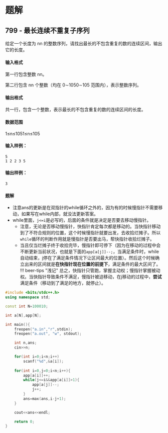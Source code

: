 # 题解



## 799 - 最长连续不重复子序列

给定一个长度为 nn 的整数序列，请找出最长的不包含重复的数的连续区间，输出它的长度。

#### 输入格式

第一行包含整数 nn。

第二行包含 nn 个整数（均在 0∼1050∼105 范围内），表示整数序列。

#### 输出格式

共一行，包含一个整数，表示最长的不包含重复的数的连续区间的长度。

#### 数据范围

1≤n≤1051≤n≤105

#### 输入样例：

```
5
1 2 2 3 5
```

#### 输出样例：

```
3
```



#### 题解

- 注意ans的更新是在双指针的while循环之外的，因为有的时候慢指针不需要移动，如果写在while内部，就没法更新答案。
- while里面，`j<=i`是必写的，后面的条件就是决定是否要去移动慢指针。
	- 注意，无论是否移动慢指针，快指针肯定每次都是移动的。当快指针移动到了不符合规则的位置，这个时候慢指针就要出发，去收拾烂摊子。所以`while`循环的判断作用就是慢指针是否要出马，帮快指针收拾烂摊子。
	- 当且仅当烂摊子终于收拾完毕，慢指针即可停下（因为在移动的过程中会不断更新当前状况，也就是下面的`app[a[j]]--;`，当满足条件时，while自动结束，j停在了满足条件情况下让区间最大的位置）。然后这个时候确立出来的区间就是**在快指针现在位置的前提下**，满足条件的最大区间了。
!!! beer-tips "浅记" 
    总之，快指针只管跑，掌握主动权；慢指针掌握被动权。当快指针导致条件不满足，慢指针被迫移动，在j移动的过程中，**尝试**满足条件（移动到了满足的地方，就停止）。

``` c++ title="代码实现" hl_lines="0" 
#include <bits/stdc++.h>
using namespace std;

const int N=100010;

int a[N],app[N];

int main(){
    freopen("a.in","r",stdin);
    freopen("a.out", "w", stdout);

    int n,ans;
    cin>>n;

    for(int i=0;i<n;i++)
        scanf("%d",&a[i]);
    
    for(int i=0,j=0;i<n;i++){
        app[a[i]]++;
        while(j<=i&&app[a[i]]>1){
            app[a[j]]--;
            j++;
        }
        ans=max(ans,i-j+1);
    }

    cout<<ans<<endl;

    return 0;
}

```